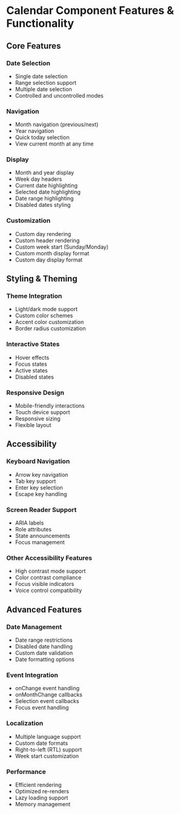 # Calendar Component Features & Functionality

## Core Features

### Date Selection
- Single date selection
- Range selection support
- Multiple date selection
- Controlled and uncontrolled modes

### Navigation
- Month navigation (previous/next)
- Year navigation
- Quick today selection
- View current month at any time

### Display
- Month and year display
- Week day headers
- Current date highlighting
- Selected date highlighting
- Date range highlighting
- Disabled dates styling

### Customization
- Custom day rendering
- Custom header rendering
- Custom week start (Sunday/Monday)
- Custom month display format
- Custom day display format

## Styling & Theming

### Theme Integration
- Light/dark mode support
- Custom color schemes
- Accent color customization
- Border radius customization

### Interactive States
- Hover effects
- Focus states
- Active states
- Disabled states

### Responsive Design
- Mobile-friendly interactions
- Touch device support
- Responsive sizing
- Flexible layout

## Accessibility

### Keyboard Navigation
- Arrow key navigation
- Tab key support
- Enter key selection
- Escape key handling

### Screen Reader Support
- ARIA labels
- Role attributes
- State announcements
- Focus management

### Other Accessibility Features
- High contrast mode support
- Color contrast compliance
- Focus visible indicators
- Voice control compatibility

## Advanced Features

### Date Management
- Date range restrictions
- Disabled date handling
- Custom date validation
- Date formatting options

### Event Integration
- onChange event handling
- onMonthChange callbacks
- Selection event callbacks
- Focus event handling

### Localization
- Multiple language support
- Custom date formats
- Right-to-left (RTL) support
- Week start customization

### Performance
- Efficient rendering
- Optimized re-renders
- Lazy loading support
- Memory management